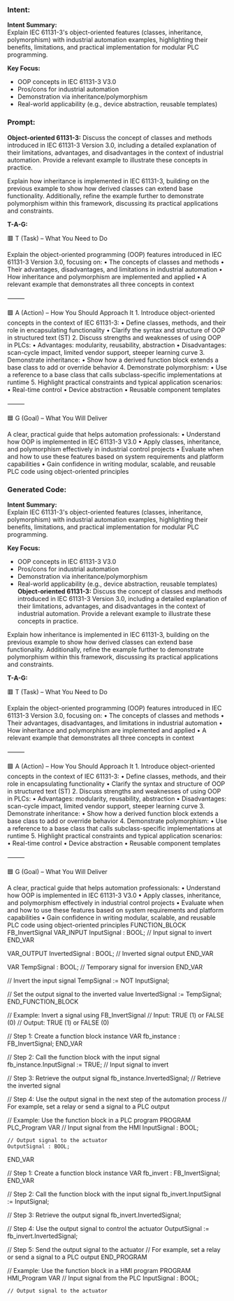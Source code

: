 ### Intent:
**Intent Summary:**  
Explain IEC 61131-3's object-oriented features (classes, inheritance, polymorphism) with industrial automation examples, highlighting their benefits, limitations, and practical implementation for modular PLC programming.  

**Key Focus:**  
- OOP concepts in IEC 61131-3 V3.0  
- Pros/cons for industrial automation  
- Demonstration via inheritance/polymorphism  
- Real-world applicability (e.g., device abstraction, reusable templates)

### Prompt:
**Object-oriented 61131-3:**
Discuss the concept of classes and methods introduced in IEC 61131-3 Version 3.0, including a detailed explanation of their limitations, advantages, and disadvantages in the context of industrial automation. Provide a relevant example to illustrate these concepts in practice.

Explain how inheritance is implemented in IEC 61131-3, building on the previous example to show how derived classes can extend base functionality. Additionally, refine the example further to demonstrate polymorphism within this framework, discussing its practical applications and constraints.


**T-A-G:**

🟥 T (Task) – What You Need to Do

Explain the object-oriented programming (OOP) features introduced in IEC 61131-3 Version 3.0, focusing on:
	•	The concepts of classes and methods
	•	Their advantages, disadvantages, and limitations in industrial automation
	•	How inheritance and polymorphism are implemented and applied
	•	A relevant example that demonstrates all three concepts in context

⸻

🟩 A (Action) – How You Should Approach It
	1.	Introduce object-oriented concepts in the context of IEC 61131-3:
	•	Define classes, methods, and their role in encapsulating functionality
	•	Clarify the syntax and structure of OOP in structured text (ST)
	2.	Discuss strengths and weaknesses of using OOP in PLCs:
	•	Advantages: modularity, reusability, abstraction
	•	Disadvantages: scan-cycle impact, limited vendor support, steeper learning curve
	3.	Demonstrate inheritance:
	•	Show how a derived function block extends a base class to add or override behavior
	4.	Demonstrate polymorphism:
	•	Use a reference to a base class that calls subclass-specific implementations at runtime
	5.	Highlight practical constraints and typical application scenarios:
	•	Real-time control
	•	Device abstraction
	•	Reusable component templates

⸻

🟦 G (Goal) – What You Will Deliver

A clear, practical guide that helps automation professionals:
	•	Understand how OOP is implemented in IEC 61131-3 V3.0
	•	Apply classes, inheritance, and polymorphism effectively in industrial control projects
	•	Evaluate when and how to use these features based on system requirements and platform capabilities
	•	Gain confidence in writing modular, scalable, and reusable PLC code using object-oriented principles

### Generated Code:
**Intent Summary:**  
Explain IEC 61131-3's object-oriented features (classes, inheritance, polymorphism) with industrial automation examples, highlighting their benefits, limitations, and practical implementation for modular PLC programming.  

**Key Focus:**  
- OOP concepts in IEC 61131-3 V3.0  
- Pros/cons for industrial automation  
- Demonstration via inheritance/polymorphism  
- Real-world applicability (e.g., device abstraction, reusable templates)
**Object-oriented 61131-3:**
Discuss the concept of classes and methods introduced in IEC 61131-3 Version 3.0, including a detailed explanation of their limitations, advantages, and disadvantages in the context of industrial automation. Provide a relevant example to illustrate these concepts in practice.

Explain how inheritance is implemented in IEC 61131-3, building on the previous example to show how derived classes can extend base functionality. Additionally, refine the example further to demonstrate polymorphism within this framework, discussing its practical applications and constraints.


**T-A-G:**

🟥 T (Task) – What You Need to Do

Explain the object-oriented programming (OOP) features introduced in IEC 61131-3 Version 3.0, focusing on:
	•	The concepts of classes and methods
	•	Their advantages, disadvantages, and limitations in industrial automation
	•	How inheritance and polymorphism are implemented and applied
	•	A relevant example that demonstrates all three concepts in context

⸻

🟩 A (Action) – How You Should Approach It
	1.	Introduce object-oriented concepts in the context of IEC 61131-3:
	•	Define classes, methods, and their role in encapsulating functionality
	•	Clarify the syntax and structure of OOP in structured text (ST)
	2.	Discuss strengths and weaknesses of using OOP in PLCs:
	•	Advantages: modularity, reusability, abstraction
	•	Disadvantages: scan-cycle impact, limited vendor support, steeper learning curve
	3.	Demonstrate inheritance:
	•	Show how a derived function block extends a base class to add or override behavior
	4.	Demonstrate polymorphism:
	•	Use a reference to a base class that calls subclass-specific implementations at runtime
	5.	Highlight practical constraints and typical application scenarios:
	•	Real-time control
	•	Device abstraction
	•	Reusable component templates

⸻

🟦 G (Goal) – What You Will Deliver

A clear, practical guide that helps automation professionals:
	•	Understand how OOP is implemented in IEC 61131-3 V3.0
	•	Apply classes, inheritance, and polymorphism effectively in industrial control projects
	•	Evaluate when and how to use these features based on system requirements and platform capabilities
	•	Gain confidence in writing modular, scalable, and reusable PLC code using object-oriented principles
FUNCTION_BLOCK FB_InvertSignal
VAR_INPUT
    InputSignal : BOOL; // Input signal to invert
END_VAR

VAR_OUTPUT
    InvertedSignal : BOOL; // Inverted signal output
END_VAR

VAR
    TempSignal : BOOL; // Temporary signal for inversion
END_VAR

// Invert the input signal
TempSignal := NOT InputSignal;

// Set the output signal to the inverted value
InvertedSignal := TempSignal;
END_FUNCTION_BLOCK

// Example: Invert a signal using FB_InvertSignal
// Input: TRUE (1) or FALSE (0)
// Output: TRUE (1) or FALSE (0)

// Step 1: Create a function block instance
VAR
    fb_instance : FB_InvertSignal;
END_VAR

// Step 2: Call the function block with the input signal
fb_instance.InputSignal := TRUE; // Input signal to invert

// Step 3: Retrieve the output signal
fb_instance.InvertedSignal; // Retrieve the inverted signal

// Step 4: Use the output signal in the next step of the automation process
// For example, set a relay or send a signal to a PLC output

// Example: Use the function block in a PLC program
PROGRAM PLC_Program
VAR
    // Input signal from the HMI
    InputSignal : BOOL;

    // Output signal to the actuator
    OutputSignal : BOOL;
END_VAR

// Step 1: Create a function block instance
VAR
    fb_invert : FB_InvertSignal;
END_VAR

// Step 2: Call the function block with the input signal
fb_invert.InputSignal := InputSignal;

// Step 3: Retrieve the output signal
fb_invert.InvertedSignal;

// Step 4: Use the output signal to control the actuator
OutputSignal := fb_invert.InvertedSignal;

// Step 5: Send the output signal to the actuator
// For example, set a relay or send a signal to a PLC output
END_PROGRAM

// Example: Use the function block in a HMI program
PROGRAM HMI_Program
VAR
    // Input signal from the PLC
    InputSignal : BOOL;

    // Output signal to the actuator
